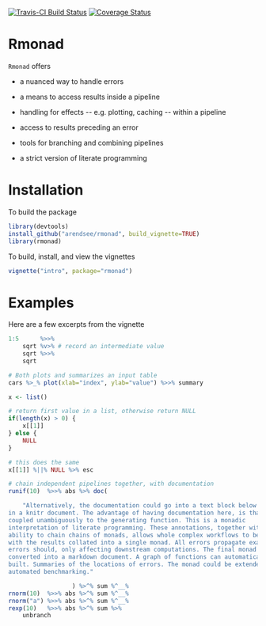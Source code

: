 [![Travis-CI Build Status](https://travis-ci.org/arendsee/rmonad.svg?branch=master)](https://travis-ci.org/arendsee/rmonad)
[![Coverage Status](https://img.shields.io/codecov/c/github/arendsee/rmonad/master.svg)](https://codecov.io/github/arendsee/rmonad?branch=master)

# Rmonad

`Rmonad` offers

 * a nuanced way to handle errors

 * a means to access results inside a pipeline

 * handling for effects -- e.g. plotting, caching -- within a pipeline

 * access to results preceding an error

 * tools for branching and combining pipelines

 * a strict version of literate programming

# Installation

To build the package

```R
library(devtools)
install_github("arendsee/rmonad", build_vignette=TRUE)
library(rmonad)
```

To build, install, and view the vignettes

```R
vignette("intro", package="rmonad")
```

# Examples

Here are a few excerpts from the vignette

```R
1:5      %>>%
    sqrt %v>% # record an intermediate value
    sqrt %>>%
    sqrt
```

```R
# Both plots and summarizes an input table
cars %>_% plot(xlab="index", ylab="value") %>>% summary
```

```R
x <- list()

# return first value in a list, otherwise return NULL
if(length(x) > 0) {
    x[[1]]
} else {
    NULL
}

# this does the same
x[[1]] %||% NULL %>% esc
```

```R
# chain independent pipelines together, with documentation
runif(10)  %>>% abs %>% doc(

    "Alternatively, the documentation could go into a text block below the code
in a knitr document. The advantage of having documentation here, is that it is
coupled unambiguously to the generating function. This is a monadic
interpretation of literate programming. These annotations, together with the
ability to chain chains of monads, allows whole complex workflows to be built,
with the results collated into a single monad. All errors propagate exactly as
errors should, only affecting downstream computations. The final monad can be
converted into a markdown document. A graph of functions can automatically be
built. Summaries of the locations of errors. The monad could be extended for
automated benchmarking."

                  ) %>^% sum %^__%
rnorm(10)  %>>% abs %>^% sum %^__%
rnorm("a") %>>% abs %>^% sum %^__%
rexp(10)   %>>% abs %>^% sum %>%
    unbranch
```

